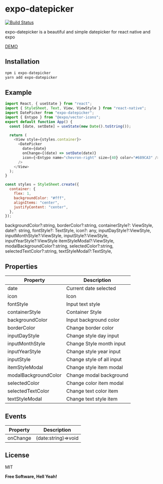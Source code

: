 # expo-datepicker

[![Build Status](https://travis-ci.org/joemccann/dillinger.svg?branch=master)](https://travis-ci.org/joemccann/dillinger)

expo-datepicker is a beautiful and simple datepicker for react native and expo

[DEMO](https://snack.expo.io/@stealkiller06/expo-datepicker)

## Installation

```sh
npm i expo-datepicker
yarn add expo-datepicker
```

## Example

```javascript
import React, { useState } from "react";
import { StyleSheet, Text, View, ViewStyle } from "react-native";
import DatePicker from "expo-datepicker";
import { Entypo } from "@expo/vector-icons";
export default function App() {
  const [date, setDate] = useState(new Date().toString());

  return (
    <View style={styles.container}>
      <DatePicker
        date={date}
        onChange={(date) => setDate(date)}
        icon={<Entypo name="chevron-right" size={40} color="#689CA3" />}
      />
    </View>
  );
}

const styles = StyleSheet.create({
  container: {
    flex: 1,
    backgroundColor: "#fff",
    alignItems: "center",
    justifyContent: "center",
  },
});
```

backgroundColor?:string,
borderColor?:string,
containerStyle?: ViewStyle,
date?: string,
fontStyle?: TextStyle,
icon?: any,
inputDayStyle?:ViewStyle,
inputMonthStyle?:ViewStyle,
inputStyle?:ViewStyle,
inputYearStyle?:ViewStyle
itemStyleModal?:ViewStyle,
modalBackgroundColor?:string,
selectedColor?:string,
selectedTextColor?:string,
textStyleModal?:TextStyle,

## Properties

| Property             | Description               |
| -------------------- | ------------------------- |
| date                 | Current date selected     |
| icon                 | Icon                      |
| fontStyle            | Input text style          |
| containerStyle       | Container Style           |
| backgroundColor      | Input background color    |
| borderColor          | Change border color       |
| inputDayStyle        | Change style day input    |
| inputMonthStyle      | Change Style month input  |
| inputYearStyle       | Change style year input   |
| inputStyle           | Change style of all input |
| itemStyleModal       | Change style item modal   |
| modalBackgroundColor | Change modal background   |
| selectedColor        | Change color item modal   |
| selectedTextColor    | Change text color item    |
| textStyleModal       | Change text style item    |

## Events

| Property | Description         |
| -------- | ------------------- |
| onChange | (date:string)=>void |

## License

MIT

**Free Software, Hell Yeah!**
